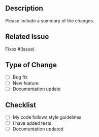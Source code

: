## Description
Please include a summary of the changes.

## Related Issue
Fixes #(issue)

## Type of Change
- [ ] Bug fix  
- [ ] New feature  
- [ ] Documentation update  

## Checklist
- [ ] My code follows style guidelines
- [ ] I have added tests
- [ ] Documentation updated
